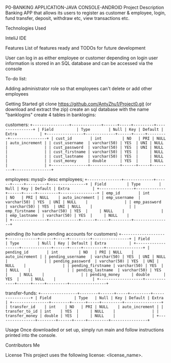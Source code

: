 P0-BANKING APPLICATION-JAVA CONSOLE-ANDROID
Project Description
Banking APP that allows its users to register as customer & employee, login, fund transfer, deposit, withdraw etc, view transactions etc.


Technologies Used

InteliJ IDE

Features
List of features ready and TODOs for future development

User can log in as either employee or customer depending on login
user information is stored in an SQL database and can be accessed via the console

To-do list:

Adding administrator role so that employees can't delete or add other employees

Getting Started
git clone https://github.com/AntyZhu1/Project0.git
(or download and extract the zip)
create an sql database with the name "banklogins"
create 4 tables in banklogins:

customers:
`
+----------------+-------------+------+-----+---------+----------------+
| Field          | Type        | Null | Key | Default | Extra          |
+----------------+-------------+------+-----+---------+----------------+
| cust_id        | int         | NO   | PRI | NULL    | auto_increment |
| cust_username  | varchar(50) | YES  | UNI | NULL    |                |
| cust_password  | varchar(50) | YES  | UNI | NULL    |                |
| cust_firstname | varchar(50) | YES  |     | NULL    |                |
| cust_lastname  | varchar(50) | YES  |     | NULL    |                |
| cust_money     | double      | YES  |     | NULL    |                |
+----------------+-------------+------+-----+---------+----------------+
`

employees:
mysql> desc employees;
`
+---------------+-------------+------+-----+---------+----------------+
| Field         | Type        | Null | Key | Default | Extra          |
+---------------+-------------+------+-----+---------+----------------+
| emp_id        | int         | NO   | PRI | NULL    | auto_increment |
| emp_username  | varchar(50) | YES  | UNI | NULL    |                |
| emp_password  | varchar(50) | YES  | UNI | NULL    |                |
| emp_firstname | varchar(50) | YES  |     | NULL    |                |
| emp_lastname  | varchar(50) | YES  |     | NULL    |                |
+---------------+-------------+------+-----+---------+----------------+
`

peinding (to handle pending accounts for customers)
`
+-------------------+-------------+------+-----+---------+----------------+
| Field             | Type        | Null | Key | Default | Extra          |
+-------------------+-------------+------+-----+---------+----------------+
| pending_id        | int         | NO   | PRI | NULL    | auto_increment |
| pending_username  | varchar(50) | YES  | UNI | NULL    |                |
| pending_password  | varchar(50) | YES  | UNI | NULL    |                |
| pending_firstname | varchar(50) | YES  |     | NULL    |                |
| pending_lastname  | varchar(50) | YES  |     | NULL    |                |
| pending_money     | double      | YES  |     | NULL    |                |
+-------------------+-------------+------+-----+---------+----------------+
`

transfer-funds:
`
+----------------+--------+------+-----+---------+----------------+
| Field          | Type   | Null | Key | Default | Extra          |
+----------------+--------+------+-----+---------+----------------+
| transfer_id    | int    | NO   | PRI | NULL    | auto_increment |
| transfer_to_id | int    | YES  |     | NULL    |                |
| transfer_money | double | YES  |     | NULL    |                |
+----------------+--------+------+-----+---------+----------------+
`


Usage
Once downloaded or set up, simply run main and follow instructions printed into the console.

Contributors
Me

License
This project uses the following license: <license_name>.
